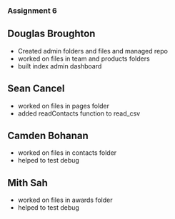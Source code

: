### Assignment 6
## Douglas Broughton
- Created admin folders and files and managed repo
- worked on files in team and products folders
- built index admin dashboard

## Sean Cancel
- worked on files in pages folder
- added readContacts function to read_csv

## Camden Bohanan
- worked on files in contacts folder
- helped to test debug


## Mith Sah
- worked on files in awards folder
- helped to test debug
